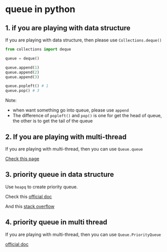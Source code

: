 # queue in python

## 1. if you are playing with data structure

If you are playing with data structure, then please use `Collections.deque()`

```python
from collections import deque

queue = deque()

queue.append(1)
queue.append(2)
queue.append(3)

queue.popleft() # 1
queue.pop() # 3
```

Note:

-   when want something go into queue, please use `append`
-   The difference of `popleft()` and `pop()` is one for get the head of queue, the other is to get the tail of the queue

## 2. If you are playing with multi-thread

If you are playing with multi-thread, then you can use `Queue.queue`

[Check this page](https://docs.python.org/3/library/queue.html)

## 3. priority queue in data structure

Use `heapq` to create priority queue.

Check this [official doc](https://docs.python.org/3/library/heapq.html)

And this [stack overflow](https://stackoverflow.com/questions/11989178/how-to-heapify-by-field-from-custom-objects)

## 4. priority queue in multi thread

If you are playing with multi-thread, then you can use `Queue.PriorityQueue`

[official doc](https://docs.python.org/3/library/queue.html#Queue.PriorityQueue)

